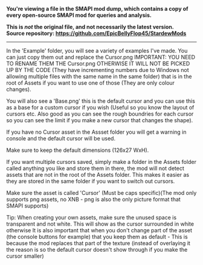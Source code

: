 **You're viewing a file in the SMAPI mod dump, which contains a copy of every open-source SMAPI mod
for queries and analysis.**

**This is _not_ the original file, and not necessarily the latest version.**  
**Source repository: https://github.com/EpicBellyFlop45/StardewMods**

----

In the 'Example' folder, you will see a variety of examples I've made. You can just copy them out and replace the Cursor.png IMPORTANT: YOU NEED TO RENAME THEM THE Cursor.png OTHERWISE IT WILL NOT BE PICKED UP BY THE CODE 
(They have incrementing numbers due to Windows not allowing multiple files with the same name in the same folder) that is in the root of Assets if you want to use one of those (They are only colour changes).

You will also see a 'Base.png' this is the default cursor and you can use this as a base for a custom cursor if you wish (Useful so you know the layout of cursors etc. Also good as you can see the rough boundries for each cursor
so you can see the limit if you make a new cursor that changes the shape).

If you have no Cursor asset in the Assset folder you will get a warning in console and the default cursor will be used. 

Make sure to keep the default dimensions (126x27 WxH).

If you want multiple cursors saved, simply make a folder in the Assets folder called anything you like and store them in there, the mod will not detect assets that are not in the root of the Assets folder.
This makes it easier as they are stored in the same folder if you want to switch out cursors.

Make sure the asset is called 'Cursor' (Must be caps specific)(The mod only supports png assets, no XNB - png is also the only picture format that SMAPI supports)

Tip: When creating your own assets, make sure the unused space is transparent and not white. This will show as the cursor surrounded in white otherwise
It is also important that when you don't change part of the asset (the console buttons for example) that you keep them as default - This is because the mod replaces that part of the texture (instead of overlaying it
the reason is so the default cursor doesn't show through if you make the cursor smaller)